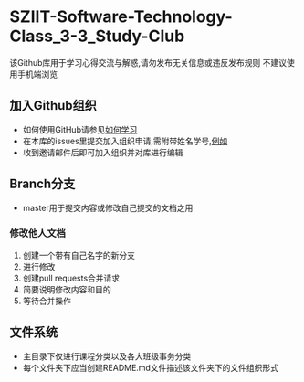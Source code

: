 # SZIIT-Software-Technology-Class_3-3_Study-Club
该Github库用于学习心得交流与解惑,请勿发布无关信息或违反发布规则
不建议使用手机端浏览
## 加入Github组织
- 如何使用GitHub请参见[如何学习](如何学习.md)
- 在本库的issues里提交加入组织申请,需附带姓名学号,[例如](../../issues/2)
- 收到邀请邮件后即可加入组织并对库进行编辑
## Branch分支
- master用于提交内容或修改自己提交的文档之用
### 修改他人文档
1. 创建一个带有自己名字的新分支
2. 进行修改
3. 创建pull requests合并请求
4. 简要说明修改内容和目的
5. 等待合并操作
## 文件系统
- 主目录下仅进行课程分类以及各大班级事务分类
- 每个文件夹下应当创建README.md文件描述该文件夹下的文件组织形式
